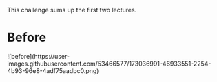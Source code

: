 This challenge sums up the first two lectures.
<h1>Before</h1>
![before](https://user-images.githubusercontent.com/53466577/173036991-46933551-2254-4b93-96e8-4adf75aadbc0.png)
